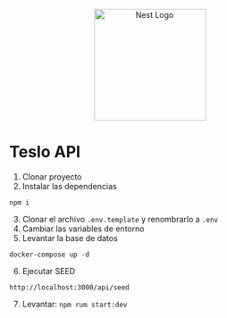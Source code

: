 <p align="center">
  <a href="http://nestjs.com/" target="blank"><img src="https://nestjs.com/img/logo-small.svg" width="200" alt="Nest Logo" /></a>
</p>


# Teslo API

1. Clonar proyecto
2. Instalar las dependencias
```
npm i
```
3. Clonar el archivo ```.env.template``` y renombrarlo a ```.env```
4. Cambiar las variables de entorno
5. Levantar la base de datos
```
docker-compose up -d
```

6. Ejecutar SEED 
```
http://localhost:3000/api/seed
```

7. Levantar: ```npm rum start:dev```